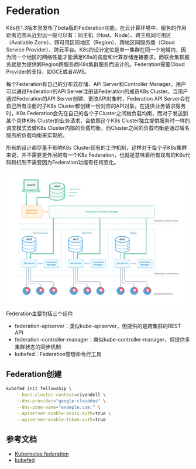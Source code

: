 # Federation

K8s在1.3版本里发布了beta版的Federation功能。在云计算环境中，服务的作用距离范围从近到远一般可以有：同主机（Host，Node）、跨主机同可用区（Available Zone）、跨可用区同地区（Region）、跨地区同服务商（Cloud Service Provider）、跨云平台。K8s的设计定位是单一集群在同一个地域内，因为同一个地区的网络性能才能满足K8s的调度和计算存储连接要求。而联合集群服务就是为提供跨Region跨服务商K8s集群服务而设计的。Federation需要Cloud Provider的支持，如GCE或者AWS。

每个Federation有自己的分布式存储、API Server和Controller Manager。用户可以通过Federation的API Server注册该Federation的成员K8s Cluster。当用户通过Federation的API Server创建、更改API对象时，Federation API Server会在自己所有注册的子K8s Cluster都创建一份对应的API对象。在提供业务请求服务时，K8s Federation会先在自己的各个子Cluster之间做负载均衡，而对于发送到某个具体K8s Cluster的业务请求，会依照这个K8s Cluster独立提供服务时一样的调度模式去做K8s Cluster内部的负载均衡。而Cluster之间的负载均衡是通过域名服务的负载均衡来实现的。

所有的设计都尽量不影响K8s Cluster现有的工作机制，这样对于每个子K8s集群来说，并不需要更外层的有一个K8s Federation，也就是意味着所有现有的K8s代码和机制不需要因为Federation功能有任何变化。

![](images/federation-api-4x.png)

Federation主要包括三个组件

- federation-apiserver：类似kube-apiserver，但提供的是跨集群的REST API
- federation-controller-manager：类似kube-controller-manager，但提供多集群状态的同步机制
- kubefed：Federation管理命令行工具

## Federation创建

```sh
kubefed init fellowship \
    --host-cluster-context=rivendell \
    --dns-provider="google-clouddns" \
    --dns-zone-name="example.com." \
    --apiserver-enable-basic-auth=true \
    --apiserver-enable-token-auth=true
```

## 参考文档

- [Kubernetes federation](https://kubernetes.io/docs/concepts/cluster-administration/federation/)
- [kubefed](https://kubernetes.io/docs/tasks/federation/set-up-cluster-federation-kubefed/)